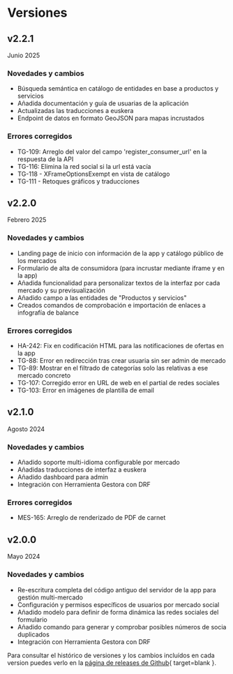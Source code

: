 # Versiones


## v2.2.1
Junio 2025

### Novedades y cambios

* Búsqueda semántica en catálogo de entidades en base a productos y servicios
* Añadida documentación y guía de usuarias de la aplicación
* Actualizadas las traducciones a euskera
* Endpoint de datos en formato GeoJSON para mapas incrustados

### Errores corregidos
* TG-109: Arreglo del valor del campo 'register_consumer_url' en la respuesta de la API
* TG-116: Elimina la red social si la url está vacía
* TG-118 - XFrameOptionsExempt en vista de catálogo
* TG-111 - Retoques gráficos y traducciones

## v2.2.0
Febrero 2025

### Novedades y cambios

* Landing page de inicio con información de la app y catálogo público de los mercados
* Formulario de alta de consumidora (para incrustar mediante iframe y en la app)
* Añadida funcionalidad para personalizar textos de la interfaz por cada mercado y su previsualización
* Añadido campo a las entidades de "Productos y servicios"
* Creados comandos de comprobación e importación de enlaces a infografía de balance

### Errores corregidos

* HA-242: Fix en codificación HTML para las notificaciones de ofertas en la app
* TG-88: Error en redirección tras crear usuaria sin ser admin de mercado
* TG-89: Mostrar en el filtrado de categorías solo las relativas a ese mercado concreto
* TG-107: Corregido error en URL de web en el partial de redes sociales
* TG-103: Error en imágenes de plantilla de email

## v2.1.0
Agosto 2024

### Novedades y cambios

* Añadido soporte multi-idioma configurable por mercado
* Añadidas traducciones de interfaz a euskera
* Añadido dashboard para admin
* Integración con Herramienta Gestora con DRF

### Errores corregidos

* MES-165: Arreglo de renderizado de PDF de carnet


## v2.0.0
Mayo 2024

### Novedades y cambios

* Re-escritura completa del código antiguo del servidor de la app para gestión multi-mercado
* Configuración y permisos específicos de usuarios por mercado social
* Añadido modelo para definir de forma dinámica las redes sociales del formulario
* Añadido comando para generar y comprobar posibles números de socia duplicados
* Integración con Herramienta Gestora con DRF


Para consultar el histórico de versiones y los cambios incluídos en cada version puedes verlo en la [página de releases de Github](https://github.com/Mercado-Social-de-Madrid/appMES/releases){ target=blank }.
